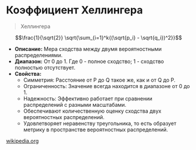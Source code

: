 # Коэффициент Хеллингера

> Хеллингера

$$\frac{1}{\sqrt{2}} \sqrt{\sum_{i=1}^k{(\sqrt{p_i} - \sqrt{q_i})^2}}$$

* **Описание:** Мера сходства между двумя вероятностными распределениями.
* **Диапазон:** От 0 до 1. Где 0 - полное сходство; 1 - сходство полностью отсутствует.
* **Свойства:**
    * Симметрия: Расстояние от P до Q такое же, как и от Q до P.
    * Ограниченность: Значение всегда находится в диапазоне от 0 до 1.
    * Надежность: Эффективно работает при сравнении распределений с разными масштабами.
    * Обеспечивают количественную оценку сходства двух вероятностных распределений.
    * Удовлетворяет неравенству треугольника, то есть образует метрику в пространстве вероятностных распределений.

[wikipedia.org](https://en.wikipedia.org/wiki/Hellinger_distance)
